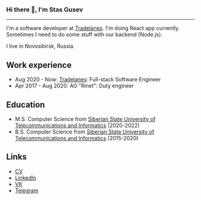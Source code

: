 ### Hi there 👋, I'm Stas Gusev
--------

I'm a software developer at [Tradelanes](https://www.tradelanes.co/). I'm doing React app currently. Sometimes I need to do some stuff with our backend (Node.js).

I live in Novosibirsk, Russia.

## Work experience
- Aug 2020 - Now: [Tradelanes](https://www.tradelanes.co/): Full-stack Software Engineer
- Apr 2017 - Aug 2020: AO "Rinet": Duty engineer

## Education
- M.S. Computer Science from [Siberian State University of Telecommunications and Informatics](https://sibsutis.ru/) (2020-2022)
- B.S. Computer Science from [Siberian State University of Telecommunications and Informatics](https://sibsutis.ru/) (2015-2020)

## Links
- [CV](https://novosibirsk.hh.ru/applicant/resumes/view?resume=f3bfd0b8ff055d46f50039ed1f50775861394d)
- [LinkedIn](https://linkedin.com/in/stanislav-gusev-711968253)
- [VK](https://vk.com/shu512)
- [Telegram](https://t.me/shu512)
